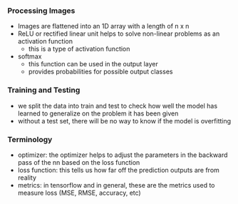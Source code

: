 ### Processing Images
- Images are flattened into an 1D array with a length of n x n
- ReLU or rectified linear unit helps to solve non-linear problems as an activation function
    - this is a type of activation function
- softmax
    - this function can be used in the output layer
    - provides probabilities for possible output classes


### Training and Testing
- we split the data into train and test to check how well the model has learned to generalize on the problem it has been given
- without a test set, there will be no way to know if the model is overfitting


### Terminology
- optimizer: the optimizer helps to adjust the parameters in the backward pass of the nn based on the loss function
- loss function: this tells us how far off the prediction outputs are from reality
- metrics: in tensorflow and in general, these are the metrics used to measure loss (MSE, RMSE, accuracy, etc)